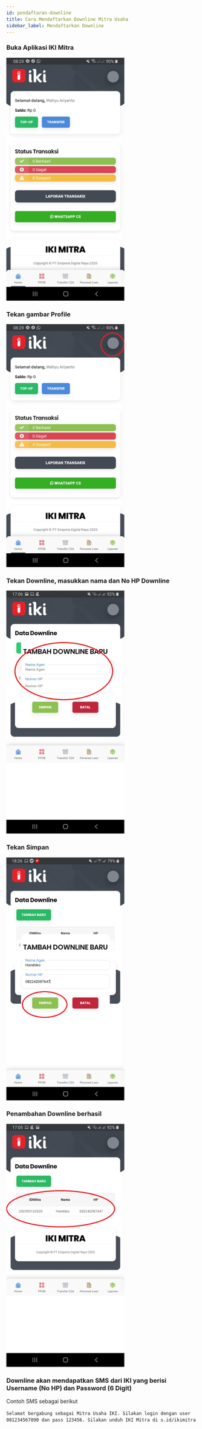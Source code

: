 ```yaml
---
id: pendaftaran-downline
title: Cara Mendaftarkan Downline Mitra Usaha
sidebar_label: Mendaftarkan Downline
---
```

### Buka Aplikasi IKI Mitra

![IKI Mitra](assets/04-home.png)

### Tekan gambar Profile

![IKI Mitra](assets/04-profile.png)

### Tekan Downline, masukkan nama dan No HP Downline

![IKI Mitra](assets/04-add-downline.png)

### Tekan Simpan 

![IKI Mitra](assets/04-simpan.png)

### Penambahan Downline berhasil

![IKI Mitra](assets/04-list-downline.png)

### Downline akan mendapatkan SMS dari IKI yang berisi Username (No HP) dan Password (6 Digit) 

Contoh SMS sebagai berikut 

```Selamat bergabung sebagai Mitra Usaha IKI. Silakan login dengan user 081234567890 dan pass 123456. Silakan unduh IKI Mitra di s.id/ikimitra```

<script>
    setTimeout(()=>{
        let list = ['fixedHeaderContainer'];
        for (var itemClassName of list) {
            var item = document.getElementsByClassName(itemClassName)[0]
            item.parentNode.removeChild(item)
        }
        document.getElementsByClassName('navPusher')[0].style.paddingTop = 0;
    }, 0)
</script>